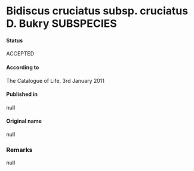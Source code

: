 Bidiscus cruciatus subsp. cruciatus D. Bukry SUBSPECIES
=======

#### Status
ACCEPTED

#### According to
The Catalogue of Life, 3rd January 2011

#### Published in
null

#### Original name
null

### Remarks
null
